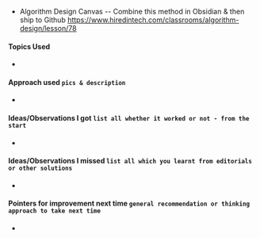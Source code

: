 
- Algorithm Design Canvas -- Combine this method in Obsidian & then ship to Github
https://www.hiredintech.com/classrooms/algorithm-design/lesson/78


####  Topics Used
- 

####   Approach used `pics & description`

- 

####   Ideas/Observations I got `list all whether it worked or not - from the start`

- 

####   Ideas/Observations I missed `list all which you learnt from editorials or other solutions`

- 

####   Pointers for improvement next time `general recommendation or thinking approach to take next time`

-
